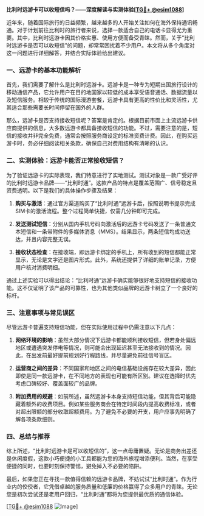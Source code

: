 **比利时远游卡可以收短信吗？——深度解读与实测体验[[TG💪+ @esim1088](https://t.me/s/esim1088)]**

近年来，随着国际旅行的日益频繁，越来越多的人开始关注如何在海外保持通讯畅通。对于计划前往比利时的旅行者来说，选择一款适合自己的电话卡显得尤为重要。其中，比利时远游卡因其价格实惠、使用方便而备受青睐。然而，关于“比利时远游卡是否可以收短信”的问题，却常常困扰着不少用户。本文将从多个角度对这一问题进行详细解答，并结合实际体验给出建议。

### 一、远游卡的基本功能解析

首先，我们需要了解什么是比利时远游卡。远游卡是一种专为短期出国旅行设计的移动通信产品，它允许用户在目的地国家以较低的成本享受语音通话、数据流量以及短信服务。相较于传统的国际漫游套餐，远游卡具有更高的性价比和灵活性，尤其适合那些需要长时间停留在国外的人群。

那么，远游卡是否支持接收短信呢？答案是肯定的。根据目前市面上主流远游卡供应商提供的信息，大多数远游卡都具备接收短信的功能。不过，需要注意的是，短信的接收并非完全免费，通常会按照服务商设定的标准资费计费。因此，在购买远游卡时，务必仔细阅读相关条款，确保自己对费用结构有清晰的认识。

### 二、实测体验：远游卡能否正常接收短信？

为了验证远游卡的实际表现，我们特意进行了实地测试。测试对象是一款广受好评的比利时远游卡品牌——“比利时通”。这款产品的特点是覆盖范围广、信号稳定且资费透明。以下是我们的具体操作步骤及结果：

1. **购买与激活**：通过官方渠道购买了“比利时通”远游卡后，按照说明书提示完成SIM卡的激活流程。整个过程简单快捷，仅需几分钟即可完成。
   
2. **发送测试短信**：分别从国内手机号码向激活后的远游卡号码发送了一条普通文本短信和一条带附件的多媒体消息（MMS）。结果显示，两条短信均成功送达，并且内容完整无误。

3. **接收状态检查**：在接收端，即远游卡绑定的手机上，所有收到的短信都能正常显示，无论是文字还是图片形式。此外，系统还提供了详细的账单记录，方便用户核对消费明细。

通过上述实验可以得出结论：“比利时通”远游卡确实能够很好地支持短信的接收功能。这不仅证明了该产品的可靠性，也为其他类似品牌的远游卡树立了一个良好的标杆。

### 三、注意事项与常见误区

尽管远游卡普遍支持短信功能，但在实际使用过程中仍需注意以下几点：

1. **网络环境的影响**：虽然大部分情况下远游卡都能顺利接收短信，但若身处偏远地区或遭遇突发停电等情况，则可能会出现延迟甚至无法接收到的情况。因此，在出发前最好提前规划好行程路线，并尽量避免前往信号盲区。

2. **运营商之间的差异**：不同国家和地区之间的电信基础设施存在较大差异，因此即使是同一款远游卡，在不同地方的表现也可能有所区别。建议在选择时优先考虑口碑较好、覆盖面较广的品牌。

3. **附加费用的规避**：如前所述，虽然远游卡本身支持短信功能，但其背后可能隐藏着额外的收费项目。例如某些服务商会在特定时间段内提高收费标准，或者对超出限额的部分收取超额费用。为了避免不必要的开支，用户应事先明确了解各项条款细则。

### 四、总结与推荐

综上所述，“比利时远游卡是可以收短信的”，这一点毋庸置疑。无论是商务出差还是休闲度假，这款小巧便捷的小工具都能为您的海外旅程增添便利。当然，在享受便捷的同时，也要时刻保持警惕，避免掉入不必要的陷阱。

最后，如果您正在寻找一款值得信赖的远游卡品牌，不妨试试“比利时通”。作为行业内的佼佼者，它凭借卓越的服务质量和低廉的价格赢得了众多用户的青睐。无论您是初次尝试还是老用户回归，“比利时通”都将为您提供最优质的通信体验。

[[TG💪+ @esim1088](https://t.me/s/esim1088) ![Image](https://i.postimg.cc/4NQfJmqS/Snipaste-2025-05-13-00-14-12.png)]